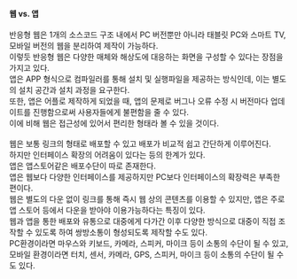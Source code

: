 <h4>웹 vs. 앱</h4>
반응형 웹은 1개의 소스코드 구조 내에서 PC 버전뿐만 아니라 태블릿 PC와 스마트 TV, 모바일 버전의 웹을 분리하여 제작이 가능하다. <br>
이렇듯 반응형 웹은 다양한 매체와 해상도에 대응하는 화면을 구성할 수 있다는 장점을 가지고 있다. <br>
앱은 APP 형식으로 컴파일러를 통해 설치 및 실행파일을 제공하는 방식인데, 이는 별도의 설치 공간과 설치 과정을 요구한다. <br>
또한, 앱은 어플로 제작하게 되었을 때, 앱의 문제로 버그나 오류 수정 시 버전마다 업데이트를 진행함으로써 사용자들에게 불편함을 줄 수 있다. <br>
이에 비해 웹은 접근성에 있어서 편리한 형태라 볼 수 있을 것이다. <br>
<br>
웹은 보통 링크의 형태로 배포할 수 있고 배포가 비교적 쉽고 간단하게 이루어진다. <br>
하지만 인터페이스 확장의 어려움이 있다는 등의 한계가 있다. <br>
앱은 앱스토어같은 배포수단이 따로 존재한다. <br>
앱은 웹보다 다양한 인터페이스를 제공하지만 PC보다 인터페이스의 확장력은 부족한 편이다. <br>
웹은 별도의 다운 없이 링크를 통해 즉시 웹 상의 콘텐츠를 이용할 수 있지만, 앱은 주로 앱 스토어 등에서 다운을 받아야 이용가능하다는 특징이 있다. <br>
웹과 앱을 통한 배포와 유통으로 대중에게 다가간 이후 다양한 방식으로 대중이 직접 조작할 수 있도록 하여 쌍방소통이 형성되도록 제작할 수도 있다. <br>
PC환경이라면 마우스와 키보드, 카메라, 스피커, 마이크 등이 소통의 수단이 될 수 있고, 모바일 환경이라면 터치, 센서, 카메라, GPS, 스피커, 마이크 등이 소통의 수단이 될 수도 있다. <br>